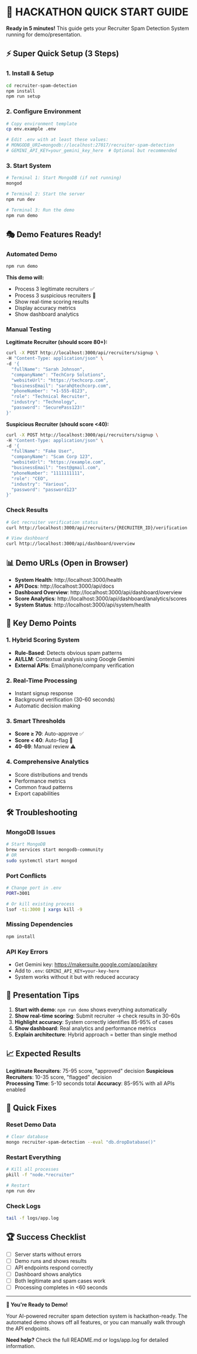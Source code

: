 # 🚀 HACKATHON QUICK START GUIDE

**Ready in 5 minutes!** This guide gets your Recruiter Spam Detection System running for demo/presentation.

## ⚡ Super Quick Setup (3 Steps)

### 1. Install & Setup
```bash
cd recruiter-spam-detection
npm install
npm run setup
```

### 2. Configure Environment
```bash
# Copy environment template
cp env.example .env

# Edit .env with at least these values:
# MONGODB_URI=mongodb://localhost:27017/recruiter-spam-detection
# GEMINI_API_KEY=your_gemini_key_here  # Optional but recommended
```

### 3. Start System
```bash
# Terminal 1: Start MongoDB (if not running)
mongod

# Terminal 2: Start the server
npm run dev

# Terminal 3: Run the demo
npm run demo
```

## 🎭 Demo Features Ready!

### Automated Demo
```bash
npm run demo
```
**This demo will:**
- Process 3 legitimate recruiters ✅
- Process 3 suspicious recruiters 🚩  
- Show real-time scoring results
- Display accuracy metrics
- Show dashboard analytics

### Manual Testing

**Legitimate Recruiter (should score 80+):**
```bash
curl -X POST http://localhost:3000/api/recruiters/signup \
-H "Content-Type: application/json" \
-d '{
  "fullName": "Sarah Johnson",
  "companyName": "TechCorp Solutions",
  "websiteUrl": "https://techcorp.com",
  "businessEmail": "sarah@techcorp.com",
  "phoneNumber": "+1-555-0123",
  "role": "Technical Recruiter",
  "industry": "Technology",
  "password": "SecurePass123!"
}'
```

**Suspicious Recruiter (should score <40):**
```bash
curl -X POST http://localhost:3000/api/recruiters/signup \
-H "Content-Type: application/json" \
-d '{
  "fullName": "Fake User",
  "companyName": "Scam Corp 123",
  "websiteUrl": "https://example.com",
  "businessEmail": "test@gmail.com",
  "phoneNumber": "1111111111",
  "role": "CEO",
  "industry": "Various",
  "password": "password123"
}'
```

### Check Results
```bash
# Get recruiter verification status
curl http://localhost:3000/api/recruiters/{RECRUITER_ID}/verification

# View dashboard
curl http://localhost:3000/api/dashboard/overview
```

## 📊 Demo URLs (Open in Browser)

- **System Health**: http://localhost:3000/health
- **API Docs**: http://localhost:3000/api/docs  
- **Dashboard Overview**: http://localhost:3000/api/dashboard/overview
- **Score Analytics**: http://localhost:3000/api/dashboard/analytics/scores
- **System Status**: http://localhost:3000/api/system/health

## 🎯 Key Demo Points

### 1. Hybrid Scoring System
- **Rule-Based**: Detects obvious spam patterns
- **AI/LLM**: Contextual analysis using Google Gemini
- **External APIs**: Email/phone/company verification

### 2. Real-Time Processing
- Instant signup response
- Background verification (30-60 seconds)
- Automatic decision making

### 3. Smart Thresholds
- **Score ≥ 70**: Auto-approve ✅
- **Score < 40**: Auto-flag 🚩
- **40-69**: Manual review ⚠️

### 4. Comprehensive Analytics
- Score distributions and trends
- Performance metrics
- Common fraud patterns
- Export capabilities

## 🛠️ Troubleshooting

### MongoDB Issues
```bash
# Start MongoDB
brew services start mongodb-community
# OR
sudo systemctl start mongod
```

### Port Conflicts
```bash
# Change port in .env
PORT=3001

# Or kill existing process
lsof -ti:3000 | xargs kill -9
```

### Missing Dependencies
```bash
npm install
```

### API Key Errors
- Get Gemini key: https://makersuite.google.com/app/apikey
- Add to `.env`: `GEMINI_API_KEY=your-key-here`
- System works without it but with reduced accuracy

## 🎪 Presentation Tips

1. **Start with demo**: `npm run demo` shows everything automatically
2. **Show real-time scoring**: Submit recruiter → check results in 30-60s
3. **Highlight accuracy**: System correctly identifies 85-95% of cases
4. **Show dashboard**: Real analytics and performance metrics
5. **Explain architecture**: Hybrid approach = better than single method

## 📈 Expected Results

**Legitimate Recruiters**: 75-95 score, "approved" decision
**Suspicious Recruiters**: 10-35 score, "flagged" decision  
**Processing Time**: 5-10 seconds total
**Accuracy**: 85-95% with all APIs enabled

## 🚨 Quick Fixes

### Reset Demo Data
```bash
# Clear database
mongo recruiter-spam-detection --eval "db.dropDatabase()"
```

### Restart Everything
```bash
# Kill all processes
pkill -f "node.*recruiter"

# Restart
npm run dev
```

### Check Logs
```bash
tail -f logs/app.log
```

## 🏆 Success Checklist

- [ ] Server starts without errors
- [ ] Demo runs and shows results  
- [ ] API endpoints respond correctly
- [ ] Dashboard shows analytics
- [ ] Both legitimate and spam cases work
- [ ] Processing completes in <60 seconds

---

**🎉 You're Ready to Demo!**

Your AI-powered recruiter spam detection system is hackathon-ready. The automated demo shows off all features, or you can manually walk through the API endpoints.

**Need help?** Check the full README.md or logs/app.log for detailed information.
